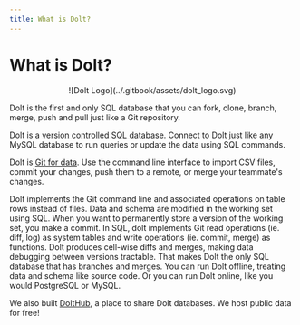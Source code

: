 ```yaml
---
title: What is Dolt?
---
```


# What is Dolt?

<p align=center>
![Dolt Logo](../.gitbook/assets/dolt_logo.svg)
</p>

Dolt is the first and only SQL database that you can fork, clone, branch, merge, push and pull just like a Git repository. 

Dolt is a [version controlled SQL database](https://www.dolthub.com/blog/2021-09-17-database-version-control/). Connect to Dolt just like any MySQL database to run queries or update the data using SQL commands. 

Dolt is [Git for data](https://www.dolthub.com/blog/2020-03-06-so-you-want-git-for-data/). Use the command line interface to import CSV files, commit your changes, push them to a remote, or merge your teammate's changes.

Dolt implements the Git command line and associated operations on table rows instead of files. Data and schema are modified in the working set using SQL. When you want to permanently store a version of the working set, you make a commit. In SQL, dolt implements Git read operations (ie. diff, log) as system tables and write operations (ie. commit, merge) as functions. Dolt produces cell-wise diffs and merges, making data debugging between versions tractable. That makes Dolt the only SQL database that has branches and merges. You can run Dolt offline, treating data and schema like source code. Or you can run Dolt online, like you would PostgreSQL or MySQL.

We also built [DoltHub](https://www.dolthub.com), a place to share Dolt databases. We host public data for free!